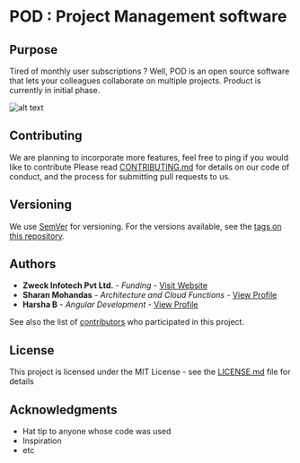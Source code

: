 # POD : Project Management software

## Purpose
Tired of monthly user subscriptions ? Well, POD is an open source software that lets your colleagues collaborate on multiple projects. Product is currently in initial phase. 

![alt text](https://image.ibb.co/dQo3KK/pid_56_copy.jpg)


## Contributing
We are planning to incorporate more features, feel free to ping if you would like to contribute
Please read [CONTRIBUTING.md](https://gist.github.com/PurpleBooth/b24679402957c63ec426) for details on our code of conduct, and the process for submitting pull requests to us.

## Versioning

We use [SemVer](http://semver.org/) for versioning. For the versions available, see the [tags on this repository](https://github.com/your/project/tags). 

## Authors
* **Zweck Infotech Pvt Ltd.** - *Funding* - [Visit Website](http://zweck.io/)
* **Sharan Mohandas** - *Architecture and Cloud Functions* - [View Profile](https://github.com/sharan-zweck)
* **Harsha B** - *Angular Development* - [View Profile](https://github.com/harsha-zweck)

See also the list of [contributors](https://github.com/your/project/contributors) who participated in this project.

## License

This project is licensed under the MIT License - see the [LICENSE.md](LICENSE.md) file for details

## Acknowledgments

* Hat tip to anyone whose code was used
* Inspiration
* etc

